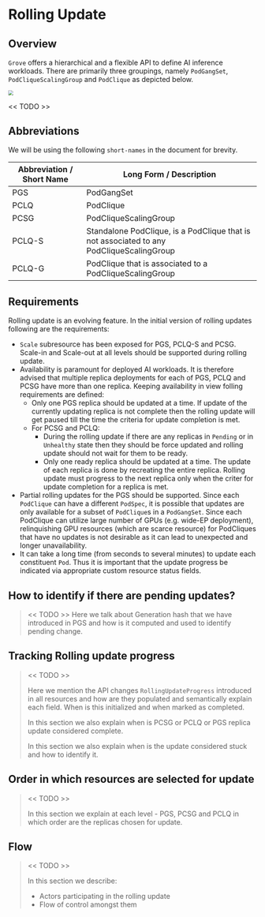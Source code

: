 # Rolling Update

## Overview

`Grove` offers a hierarchical and a flexible API to define AI inference workloads. There are primarily three groupings, namely `PodGangSet`, `PodCliqueScalingGroup` and `PodClique` as depicted below.

<img src="/Users/i062009/go/src/github.com/unmarshall/grove/docs/assets/pgs-composition.excalidraw.png" style="zoom:60%;" />

<< TODO >>

## Abbreviations

We will be using the following `short-names` in the document for brevity. 

| Abbreviation / Short Name | Long Form / Description                                      |
| ------------------------- | ------------------------------------------------------------ |
| PGS                       | PodGangSet                                                   |
| PCLQ                      | PodClique                                                    |
| PCSG                      | PodCliqueScalingGroup                                        |
| PCLQ-S                    | Standalone PodClique, is a PodClique that is not associated to any PodCliqueScalingGroup |
| PCLQ-G                    | PodClique that is associated to a PodCliqueScalingGroup      |

## Requirements

Rolling update is an evolving feature. In the initial version of rolling updates following are the requirements:

* `Scale` subresource has been exposed for PGS, PCLQ-S and PCSG. Scale-in and Scale-out at all levels should be supported during rolling update.
* Availability is paramount for deployed AI workloads. It is therefore advised that multiple replica deployments for each of PGS, PCLQ and PCSG have more than one replica. Keeping availability in view folling requirements are defined:
  * Only one PGS replica should be updated at a time. If update of the currently updating replica is not complete then the rolling update will get paused till the time the criteria for update completion is met.
  * For PCSG and PCLQ:
    * During the rolling update if there are any replicas in `Pending` or in `Unhealthy` state then they should be force updated and rolling update should not wait for them to be ready.
    * Only one ready replica should be updated at a time. The update of each replica is done by recreating the entire replica. Rolling update must progress to the next replica only when the criter for update completion for a replica is met.
* Partial rolling updates for the PGS should be supported. Since each `PodClique` can have a different `PodSpec`, it is possible that updates are only available for a subset of `PodClique`s in a `PodGangSet`. Since each PodClique can utilize large number of GPUs (e.g. wide-EP deployment), relinquishing GPU resources (which are scarce resource) for PodCliques that have no updates is not desirable as it can lead to unexpected and longer unavailability.
* It can take a long time (from seconds to several minutes) to update each constituent `Pod`.  Thus it is important that the update progress be indicated via appropriate custom resource status fields.

## How to identify if there are pending updates?

> << TODO >>
> Here we talk about Generation hash that we have introduced in PGS and how is it computed and used to identify pending change.

## Tracking Rolling update progress

> << TODO >>
>
> Here we mention the API changes `RollingUpdateProgress` introduced in all resources and how are they populated and semantically explain each field. When is this initialized and when marked as completed.
>
> In this section we also explain when is PCSG or PCLQ or PGS replica update considered complete.
>
> In this section we also explain when is the update considered stuck and how to identify it.

## Order in which resources are selected for update

> << TODO >>
>
> In this section we explain at each level - PGS, PCSG and PCLQ in which order are the replicas chosen for update.

## Flow

> << TODO >>
>
> In this section we describe:
>
> * Actors participating in the rolling update
> * Flow of control amongst them

